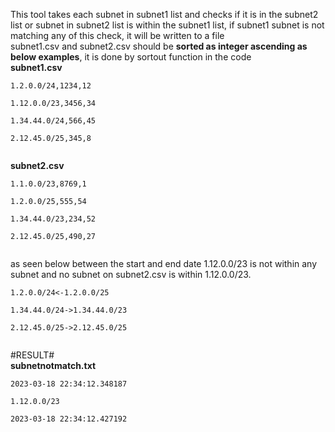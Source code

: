 <p>This tool takes each subnet in subnet1 list and checks if it is in the subnet2 list or subnet in subnet2 list is within the subnet1 list, if subnet1 subnet is not matching any of this check, it will be written to a file&nbsp;<br />
subnet1.csv and subnet2.csv should be <strong>sorted as integer ascending as below examples</strong>, it is done by sortout function in the code&nbsp;<br />
<strong>subnet1.csv</strong>&nbsp;<br />
<div class="snippet-clipboard-content notranslate position-relative overflow-auto" data-snippet-clipboard-copy-content="1.2.0.0/24,1234,12<br />
1.12.0.0/23,3456,34<br />
1.34.44.0/24,566,45<br />
2.12.45.0/25,345,8<br />"><pre class="notranslate"><code>1.2.0.0/24,1234,12<br />
1.12.0.0/23,3456,34<br />
1.34.44.0/24,566,45<br />
2.12.45.0/25,345,8<br />
</code></pre></div>
 <strong>subnet2.csv</strong><br />
<div class="snippet-clipboard-content notranslate position-relative overflow-auto" data-snippet-clipboard-copy-content="1.1.0.0/23,8769,1<br />
1.2.0.0/25,555,54<br />
1.34.44.0/23,234,52<br />
2.12.45.0/25,490,27<br />"><pre class="notranslate"><code>1.1.0.0/23,8769,1<br />
1.2.0.0/25,555,54<br />
1.34.44.0/23,234,52<br />
2.12.45.0/25,490,27<br />
</code></pre></div>
as seen below between the start and end date 1.12.0.0/23 is not within any subnet and no subnet on subnet2.csv is within 1.12.0.0/23.<br />
<div class="snippet-clipboard-content notranslate position-relative overflow-auto" data-snippet-clipboard-copy-content="1.2.0.0/24&lt;-1.2.0.0/25&nbsp; &nbsp;<br />
1.34.44.0/24-&gt;1.34.44.0/23<br />
2.12.45.0/25-&gt;2.12.45.0/25<br />"><pre class="notranslate"><code>1.2.0.0/24&lt;-1.2.0.0/25&nbsp; &nbsp;<br />
1.34.44.0/24-&gt;1.34.44.0/23<br />
2.12.45.0/25-&gt;2.12.45.0/25<br />
</code></pre></div>
#RESULT#&nbsp;<br />
<strong>subnetnotmatch.txt</strong><br />
<div class="snippet-clipboard-content notranslate position-relative overflow-auto" data-snippet-clipboard-copy-content="2023-03-18 22:34:12.348187<br />
1.12.0.0/23<br />
2023-03-18 22:34:12.427192<br />"><pre class="notranslate"><code>2023-03-18 22:34:12.348187<br />
1.12.0.0/23<br />
2023-03-18 22:34:12.427192<br />
</code></pre></div>
</p>



